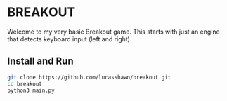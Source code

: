 # BREAKOUT

Welcome to my very basic Breakout game.  This starts with just an engine that 
detects keyboard input (left and right). 

## Install and Run

```bash
git clone https://github.com/lucasshawn/breakout.git
cd breakout
python3 main.py
```